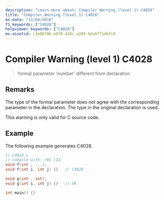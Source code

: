 ```yaml
---
description: "Learn more about: Compiler Warning (level 1) C4028"
title: "Compiler Warning (level 1) C4028"
ms.date: "11/04/2016"
f1_keywords: ["C4028"]
helpviewer_keywords: ["C4028"]
ms.assetid: c3e8b70b-e870-416c-a285-bba5f71dbfc6
---
```

# Compiler Warning (level 1) C4028

> formal parameter 'number' different from declaration

## Remarks

The type of the formal parameter does not agree with the corresponding parameter in the declaration. The type in the original declaration is used.

This warning is only valid for C source code.

## Example

The following example generates C4028.

```c
// C4028.c
// compile with: /W1 /Za
void f(int , ...);
void f(int i, int j) {}   // C4028

void g(int , int);
void g(int i, int j) {}   // OK

int main() {}
```
